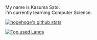 <!--
**KazumaTech/KazumaTech** is a ✨ _special_ ✨ repository because its `README.md` (this file) appears on your GitHub profile.

Here are some ideas to get you started:

- 🔭 I’m currently working on ...
- 🌱 I’m currently learning ...
- 👯 I’m looking to collaborate on ...
- 🤔 I’m looking for help with ...
- 💬 Ask me about ...
- 📫 How to reach me: ...
- 😄 Pronouns: ...
- ⚡ Fun fact: ...
-->
My name is Kazuma Sato.  
I'm currently learning Computer Science.

<!-- リポジトリステータス -->
[![hogehoge's github stats](https://github-readme-stats.vercel.app/api?username=KazumaTech&hide=contribs&count_private=true&show_icons=true&theme=tokyonight)](https://github.com/KazumaTech/)

<!-- ソースコード統計 -->
[![Top used Langs](https://github-readme-stats.vercel.app/api/top-langs/?username=KazumaTech&layout=compact&theme=tokyonight)](https://github.com/KazumaTech/)
